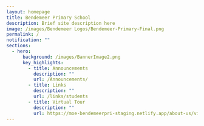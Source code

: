 ```yaml
---
layout: homepage
title: Bendemeer Primary School
description: Brief site description here
image: /images/Bendemeer Logos/Bendemeer-Primary-Final.png
permalink: /
notification: ""
sections:
  - hero:
      background: /images/BannerImage2.png
      key_highlights:
        - title: Announcements
          description: ""
          url: /Announcements/
        - title: Links
          description: ""
          url: /links/students
        - title: Virtual Tour
          description: ""
          url: https://moe-bendemeerpri-staging.netlify.app/about-us/virtual-tour-of-bps
---
```

